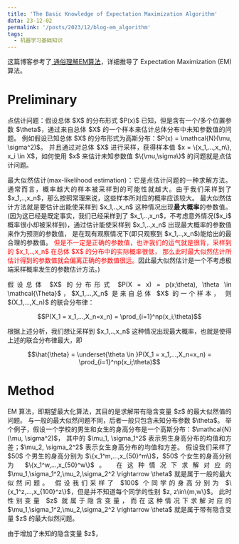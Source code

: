 ```yaml
---
title: 'The Basic Knowledge of Expectation Maximization Algorithm'
data: 23-12-02
permalink: '/posts/2023/12/blog-em_algorithm'
tags:
  - 机器学习基础知识
---
```


<p style="text-align:justify; text-justify:inter-ideograph;">这篇博客参考了<a href="https://blog.csdn.net/qq_36583400/article/details/127047093" target="_blank">
通俗理解EM算法</a>，详细推导了 Expectation Maximization (EM) 算法。</p>

<h1>Preliminary</h1>

<p style="text-align:justify; text-justify:inter-ideograph;">点估计问题：假设总体 $X$ 的分布形式 $P(x)$ 已知，但是含有一个/多个位置参数 $\theta$，通过来自总体 $X$ 的一个样本来估计总体分布中未知参数值的问题。
例如假设已知总体 $X$ 的分布形式为高斯分布：$P(x) = \mathcal{N}(\mu, \sigma^2)$。
并且通过对总体 $X$ 进行采样，获得样本值 $x = \{x_1,...,x_n\}, x_i \in X$，如何使用 $x$ 来估计未知参数值 $\{\mu,\sigma\}$ 的问题就是点估计问题。</p>

<p style="text-align:justify; text-justify:inter-ideograph;">最大似然估计(max-likelihood estimation)：它是点估计问题的一种求解方法。
通常而言，概率越大的样本被采样到的可能性就越大。由于我们采样到了 $x_1,..,x_n$，那么按照常理来说，这些样本所对应的概率应该较大。
最大似然估计方法就是要估计出能使采样到 $x_1,..,x_n$ 这种情况出现<b>最大概率</b>的参数值。
(因为这已经是既定事实，我们已经采样到了 $x_1,..,x_n$，不考虑意外情况($x_i$ 概率很小却被采样到)，通过估计能使采样到 $x_1,..,x_n$ 出现最大概率的参数值来作为预测的参数值，
是在现有观察情况下(即只观察到 $x_1,..,x_n$)能给出的最合理的参数值。
<span style="color:red;">但是不一定是正确的参数值，也许我们的运气就是很背，采样到的 $x_1,..,x_n$ 在总体 $X$ 的分布中的实际概率很低，
那么此时最大似然估计所估计得到的参数值就会偏离正确的参数值很远。</span>因此最大似然估计是一个不考虑极端采样概率发生的参数估计方法。)</p>

<p style="text-align:justify; text-justify:inter-ideograph;">假设总体 $X$ 的分布形式 $P(X = x) = p(x;\theta), \theta \in \mathcal{\Theta}$，$X_1,...,X_n$ 是来自总体 $X$ 的一个样本，
则 $(X_1,...,X_n)$ 的联合分布律：</p>

$$P(X_1 = x_1,...,X_n=x_n) = \prod_{i=1}^np(x_i;\theta)$$

<p style="text-align:justify; text-justify:inter-ideograph;">根据上述分析，我们想让采样到 $x_1,..,x_n$ 这种情况出现最大概率，也就是使得上述的联合分布律最大，即</p>

$$\hat{\theta} = \underset{\theta \in }P(X_1 = x_1,...,X_n=x_n) = \prod_{i=1}^np(x_i;\theta)$$

<h1>Method</h1>

<p style="text-align:justify; text-justify:inter-ideograph;">EM 算法，即期望最大化算法，其目的是求解带有隐含变量 $z$ 的最大似然值的问题。
与一般的最大似然问题不同，后者一般只包含未知分布参数 $\theta$。
举个例子，假设一个学校的男生和女生的身高分布是一个高斯分布：$\mathcal{N}(\mu, \sigma^2)$，
其中的 $\mu_1, \sigma_1^2$ 表示男生身高分布的均值和方差；$\mu_2, \sigma_2^2$ 表示女生身高分布的均值和方差。
假设我们采样了 $50$ 个男生的身高分别为 $\{x_1^m,...,x_{50}^m\}$，$50$ 个女生的身高分别为 $\{x_1^w,...,x_{50}^w\}$。
在这种情况下求解对应的 $\mu_1,\sigma_1^2,\mu_2,\sigma_2^2 \rightarrow \theta$ 就是属于一般的最大似然问题。
假设我们采样了 $100$ 个同学的身高分别为 $\{x_1^z,...,x_{100}^z\}$，但是并不知道每个同学的性别 $z, z\in\{m,w\}$。
此时性别变量 $z$ 就属于隐含变量，而在这种情况下求解对应的 $\mu_1,\sigma_1^2,\mu_2,\sigma_2^2 \rightarrow \theta$ 就是属于带有隐含变量 $z$ 的最大似然问题。</p>

<p style="text-align:justify; text-justify:inter-ideograph;">由于增加了未知的隐含变量 $z$，
